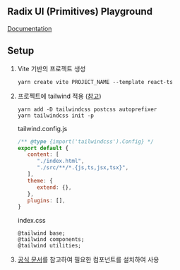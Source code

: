 ## Radix UI (Primitives) Playground

[Documentation](https://www.radix-ui.com/themes/docs/overview/getting-started)

## Setup

1. Vite 기반의 프로젝트 생성
   ```
   yarn create vite PROJECT_NAME --template react-ts
   ```
2. 프로젝트에 tailwind 적용 ([참고](https://tailwindcss.com/docs/guides/vite))
   ```
   yarn add -D tailwindcss postcss autoprefixer
   yarn tailwindcss init -p
   ```

   tailwind.config.js
   ```js
   /** @type {import('tailwindcss').Config} */
   export default {
      content: [
         "./index.html",
         "./src/**/*.{js,ts,jsx,tsx}",
      ],
      theme: {
         extend: {},
      },
      plugins: [],
   }
   ```

   index.css
   ```
   @tailwind base;
   @tailwind components;
   @tailwind utilities;
   ```
3. [공식 문서](https://www.radix-ui.com/primitives/docs/overview/getting-started)를 참고하여 필요한 컴포넌트를 설치하여 사용